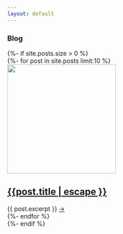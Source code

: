 ```yaml
---
layout: default
---
```


<div id="blog" class="full blog">
  <section>
    <h3>Blog</h3>
    {%- if site.posts.size > 0 %}
      <div class="posts">
        {%- for post in site.posts limit:10 %}
          <article class="post">
            <img src="{{ post.photo }}" alt="" height="250" />
            <div>
              <h2>
                <a href="{{ post.url | relative_url }}">
                  {{post.title | escape }}
                </a>
              </h2>
              {{ post.excerpt }}
              <a href="{{ post.url | relative_url }}" class="button">
                <span>&#8594;</span>
              </a>
            </div>
          </article>
        {%- endfor %}
      </div>
    {%- endif %}
  </section>
</div>
